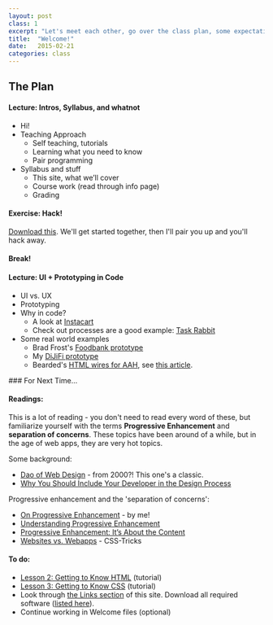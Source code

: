 ```yaml
---
layout: post
class: 1
excerpt: "Let's meet each other, go over the class plan, some expectations and logistics, then get our hands into some code. Why wait? And of course we'll talk about this whole 'Prototyping in Code' concept."
title:  "Welcome!"
date:   2015-02-21
categories: class
---
```



## The Plan

#### <span class="post-title-pre">Lecture:</span> Intros, Syllabus, and whatnot
* Hi!
* Teaching Approach
	* Self teaching, tutorials
	* Learning what you need to know
	* Pair programming
* Syllabus and stuff
	* This site, what we’ll cover
	* Course work (read through info page)
	* Grading

#### <span class="post-title-pre">Exercise:</span> Hack!

[Download this](http://stuff.notlaura.com/downloads/class1-uipic-welcome.zip). We'll get started together, then I'll pair you up and you'll hack away.

#### Break!

#### <span class="post-title-pre">Lecture:</span> UI + Prototyping in Code
* UI vs. UX
* Prototyping
* Why in code?
	* A look at [Instacart](http://instacart.com/store)
	* Check out processes are a good example: [Task Rabbit](https://www.taskrabbit.com/)
* Some real world examples
	* Brad Frost's [Foodbank prototype](http://foodbank.bradfrostweb.com/patternlab/v3/patterns/03-templates-03-program-detail/03-templates-03-program-detail.html#)
	* My [DiJiFi prototype](http://dijifi-wireframes.herokuapp.com)
	* Bearded's [HTML wires for AAH](http://aafh-css.herokuapp.com/wireframes), see [this article](http://alistapart.com/article/responsive-comping-obtaining-signoff-with-mockups).

<div class="post-todos" markdown="1">
### For Next Time...

#### Readings:

This is a lot of reading - you don't need to read every word of these, but familiarize yourself with the terms **Progressive Enhancement** and **separation of concerns**. These topics have been around of a while, but in the age of web apps, they are very hot topics.

Some background:

* [Dao of Web Design](http://alistapart.com/article/dao) - from 2000?! This one's a classic.
* [Why You Should Include Your Developer in the Design Process](http://www.smashingmagazine.com/2014/11/21/why-you-should-include-your-developer-in-the-design-process/)

Progressive enhancement and the 'separation of concerns':

* [On Progressive Enhancement](http://notlaura.com/progressive-enhancement/) - by me!
* [Understanding Progressive Enhancement](http://alistapart.com/article/understandingprogressiveenhancement)
* [Progressive Enhancement: It’s About the Content](http://cognition.happycog.com/article/progressive-enhancement-its-about-the-content)
* [Websites vs. Webapps](http://css-tricks.com/poll-results-sites-vs-apps/) - CSS-Tricks

#### To do:

* [Lesson 2: Getting to Know HTML](http://learn.shayhowe.com/html-css/getting-to-know-css/) (tutorial)
* [Lesson 3: Getting to Know CSS](http://learn.shayhowe.com/html-css/getting-to-know-css/) (tutorial)
* Look through [the Links section]({{site.baseurl}}/links/) of this site. Download all required software ([listed here]({{site.baseurl}}/info#required-software)).
* Continue working in Welcome files (optional)

</div>